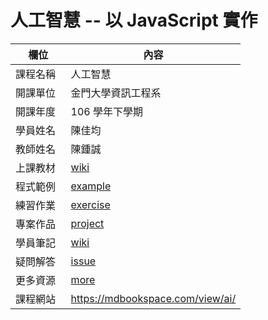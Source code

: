 # 人工智慧 -- 以 JavaScript 實作

欄位       |  內容
----------|----------------------------
課程名稱   | 人工智慧
開課單位   | 金門大學資訊工程系
開課年度   | 106 學年下學期
學員姓名   | 陳佳均
教師姓名   | 陳鍾誠
上課教材   | [wiki](https://github.com/cccnqu/ai106b/wiki)
程式範例   | [example](example)
練習作業   | [exercise](exercise)
專案作品   | [project](project)
學員筆記   | [wiki](../../wiki)
疑問解答   | [issue](https://github.com/cccnqu/ai106b/issues)
更多資源   | [more](more)
課程網站   | https://mdbookspace.com/view/ai/
